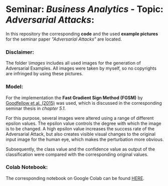 # Seminar: _Business Analytics_  -  Topic: _Adversarial Attacks_: 
In this repository the corresponding __code__ and the used __example pictures__ for the seminar paper _"Adversarial Attacks"_ are located.

###  Disclaimer: 
The folder _\images_ includes all used images for the generation of Adversarial Examples.
All images were taken by myself, so no copyrights are infringed by using these pictures.

### Model:

For the implementation the __Fast Gradient Sign Method (FGSM)__ by [Goodfellow et al. (2015)](https://arxiv.org/abs/1412.6572) was used, which is discussed in the corresponding seminar thesis in _chapter 5.1_.

For this purpose, several images were altered using a range of different epsilon values. The epsilon value controls the degree with which the image is to be changed. A high epsilon value increases the success rate of the Adversarial Attack, but also creates visible visual changes to the original input image for the human eye, which makes the perturbation more obvious.

Subsequently, the class value and the confidence value as output of the classification were compared with the corresponding original values.

### Colab Notebook:
The corresponding notebook on Google Colab can be found [HERE](https://colab.research.google.com/drive/1OzQd8aRb9hP6hKZ7Tzxw-malB6JMFSdF).
